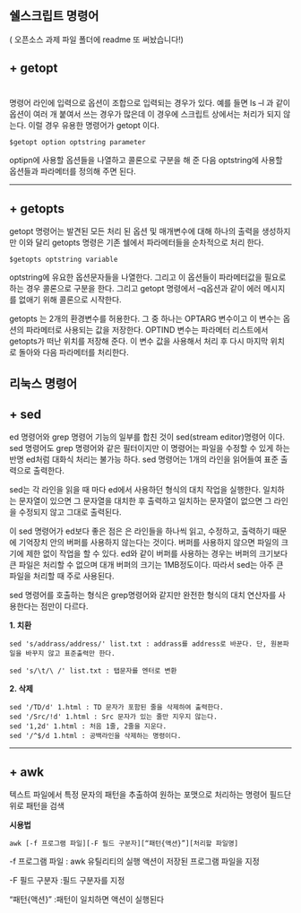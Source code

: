 
## 쉘스크립트 명령어
( 오픈소스 과제 파일 폴더에 readme 또 써놨습니다!)



## + getopt <h1>


명령어 라인에 입력으로 옵션이 조합으로 입력되는 경우가 있다.
예를 들면 ls –l 과 같이 옵션이 여러 개 붙여서 쓰는 경우가 많은데 이 경우에 스크립트 상에서는 처리가 되지 않는다. 
이럴 경우 유용한 명령어가 getopt 이다.


    $getopt option optstring parameter


 optipn에 사용할 옵션들을 나열하고 콜론으로 구분을 해 준 다음 optstring에 사용할 옵션들과 파라메터를 정의해 주면 된다. 


***

## + getopts


getopt 명령어는 발견된 모든 처리 된 옵션 및 매개변수에 대해 하나의 출력을 생성하지만 이와 달리 getopts 명령은 기존 쉘에서 파라메터들을 순차적으로 처리 한다.

    $getopts optstring variable

optstring에 유요한 옵션문자들을 나열한다.
그리고 이 옵션들이 파라메터값을 필요로 하는 경우 콜론으로 구분을 한다. 그리고 getopt 명령에서 –q옵션과 같이 에러 메시지를 없애기 위해 콜론으로 시작한다.

getopts 는 2개의 환경변수를 허용한다. 그 중 하나는 OPTARG 변수이고 이 변수는 옵션의 파라메터로 사용되는 값을 저장한다. OPTIND 변수는 파라메터 리스트에서 getopts가 떠난 위치를 저장해 준다.
이 변수 값을 사용해서 처리 후 다시 마지막 위치로 돌아와 다음 파라메터를 처리한다.





## 리눅스 명령어



## + sed


ed 명령어와 grep 명령어 기능의 일부를 합친 것이 sed(stream editor)명령어 이다.
sed 명령어도 grep 명령어와 같은 필터이지만 이 명령어는 파일을 수정할 수 있게 하는 반명 ed처럼 대화식 처리는 불가능 하다. sed 명령어는 1개의 라인을 읽어들여 표준 출력으로 출력한다.

sed는 각 라인을 읽을 때 마다 ed에서 사용하던 형식의 대치 작업을 실행한다. 일치하는 문자열이 있으면 그 문자열을 대치한 후 출력하고 일치하는 문자열이 없으면 그 라인을 수정되지 않고 그대로 출력된다.

이 sed 명령어가 ed보다 좋은 점은 은 라인들을 하나씩 읽고, 수정하고, 출력하기 때문에 기억장치 안의 버퍼를 사용하지 않는다는 것이다. 버퍼를 사용하지 않으면 파일의 크기에 제한 없이 작업을 할 수 있다. ed와 같이 버퍼를 사용하는 경우는 버퍼의 크기보다 큰 파일은 처리할 수 없으며 대개 버퍼의 크기는 1MB정도이다. 따라서 sed는 아주 큰 파일을 처리할 때 주로 사용된다.

sed 명령어를 호출하는 형식은 grep명령어와 같지만 완전한 형식의 대치 연산자를 사용한다는 점만이 다르다.

**1. 치환**

    sed 's/addrass/address/' list.txt : addrass를 address로 바꾼다. 단, 원본파일을 바꾸지 않고 표준출력만 한다.

    sed 's/\t/\ /' list.txt : 탭문자를 엔터로 변환

**2. 삭제**

    sed '/TD/d' 1.html : TD 문자가 포함된 줄을 삭제하여 출력한다.
    sed '/Src/!d' 1.html : Src 문자가 있는 줄만 지우지 않는다.
    sed '1,2d' 1.html : 처음 1줄, 2줄을 지운다.
    sed '/^$/d 1.html : 공백라인을 삭제하는 명령이다.

***

## + awk

텍스트 파일에서 특정 문자의 패턴을 추출하여 원하는 포맷으로 처리하는 명령어
필드단위로 패턴을 검색

**시용법**

    awk [-f 프로그램 파일][-F 필드 구분자][“패턴{액션}”][처리할 파일명]

-f 프로그램 파일
: awk 유틸리티의 실행 액션이 저장된 프로그램 파일을 지정

-F 필드 구분자
:필드 구분자를 지정

“패턴{액션}”
:패턴이 일치하면 액션이 실행된다


